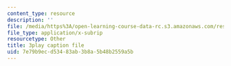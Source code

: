 ```yaml
---
content_type: resource
description: ''
file: /media/https%3A/open-learning-course-data-rc.s3.amazonaws.com/res-ll-005-mathematics-of-big-data-and-machine-learning-january-iap-2020/7e79b9ecd53483ab3b8a5b48b2559a5b_5RqTJWf1l_A.srt
file_type: application/x-subrip
resourcetype: Other
title: 3play caption file
uid: 7e79b9ec-d534-83ab-3b8a-5b48b2559a5b
---
```

